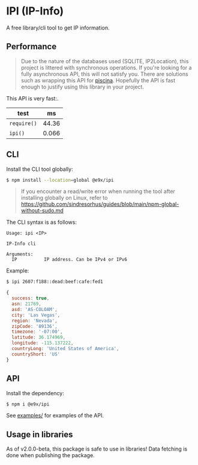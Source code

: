 # IPI (IP-Info)

A free library/cli tool to get IP information.

## Performance

> Due to the nature of the databases used (SQLITE, IP2Location), this project is littered with synchronous operations. If you're looking for a fully asynchronous API, this will not satisfy you. There are solutions such as wrapping this API for [piscina](https://www.npmjs.com/package/piscina). Hopefully the API is fast enough to justify using this library in your project.

This API is very fast:.

| test        | ms    |
| ----------- | ----- |
| `require()` | 44.36 |
| `ipi()`     | 0.066 |

## CLI

Install the CLI tool globally:

```sh
$ npm install --location=global @e9x/ipi
```

> If you encounter a read/write error when running the tool after installing globally on Linux, refer to https://github.com/sindresorhus/guides/blob/main/npm-global-without-sudo.md

The CLI syntax is as follows:

```
Usage: ipi <IP>

IP-Info cli

Arguments:
  IP          IP address. Can be IPv4 or IPv6
```

Example:

```sh
$ ipi 2607:f188::dead:beef:cafe:fed1
```

```js
{
  success: true,
  asn: 21769,
  asd: 'AS-COLOAM',
  city: 'Las Vegas',
  region: 'Nevada',
  zipCode: '89136',
  timezone: '-07:00',
  latitude: 36.174969,
  longitude: -115.137222,
  countryLong: 'United States of America',
  countryShort: 'US'
}
```

## API

Install the dependency:

```sh
$ npm i @e9x/ipi
```

See [examples/](examples/) for examples of the API.

## Usage in libraries

As of v2.0.0-beta, this package is safe to use in libraries! Data fetching is done when publishing the package.
